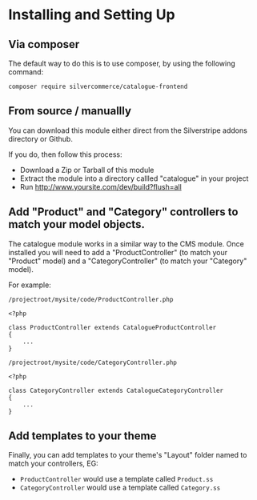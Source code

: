 Installing and Setting Up
=========================

## Via composer

The default way to do this is to use composer, by using the following command: 

    composer require silvercommerce/catalogue-frontend


## From source / manuallly

You can download this module either direct from the Silverstripe addons
directory or Github.

If you do, then follow this process:

* Download a Zip or Tarball of this module
* Extract the module into a directory callled "catalogue" in your project
* Run http://www.yoursite.com/dev/build?flush=all

## Add "Product" and "Category" controllers to match your model objects.

The catalogue module works in a similar way to the CMS module. Once installed you will need to add a 
"ProductController" (to match your "Product" model) and a
"CategoryController" (to match your "Category" model).

For example:

    /projectroot/mysite/code/ProductController.php
    
    <?php
    
    class ProductController extends CatalogueProductController
    {
        ...
    }
    
    /projectroot/mysite/code/CategoryController.php
    
    <?php
    
    class CategoryController extends CatalogueCategoryController
    {   
        ...
    }

## Add templates to your theme

Finally, you can add templates to your theme's "Layout" folder
named to match your controllers, EG:

* `ProductController` would use a template called `Product.ss`
* `CategoryController` would use a template called `Category.ss`